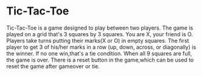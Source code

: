 # Tic-Tac-Toe
Tic-Tac-Toe is a game designed to play between two players.
The game is played on a grid that's 3 squares by 3 squares.
You are X, your friend is O. Players take turns putting their marks(X or O) in empty squares.
The first player to get 3 of his/her marks in a row (up, down, across, or diagonally) is the winner.
If no one win,that's a tie condition.
When all 9 squares are full, the game is over.
There is a reset button in the game,which can be used to reset the game after gameover or tie.
